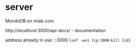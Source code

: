 # server 

MondoDB on mlab.com.

http://localhost:3000/api-docs/ - documentation

address already in use :::3000
`lsof -wni tcp:3000`
`kill {id}`